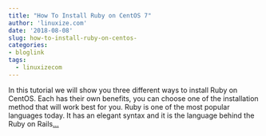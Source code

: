 ```yaml
---
title: "How To Install Ruby on CentOS 7"
author: 'linuxize.com'
date: '2018-08-08'
slug: how-to-install-ruby-on-centos-
categories:
- bloglink
tags:
  - linuxizecom
---
```


In this tutorial we will show you three different ways to install Ruby on CentOS. Each has their own benefits, you can choose one of the installation method that will work best for you. Ruby is one of the most popular languages today. It has an elegant syntax and it is the language behind the Ruby on Rails[... <i class="fas fa-external-link-alt"></i>](https://linuxize.com/post/how-to-install-ruby-on-centos-7/)


